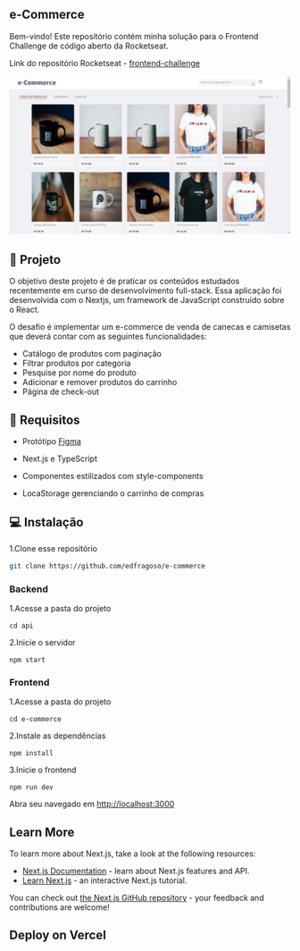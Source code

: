 ## e-Commerce

Bem-vindo! Este repositório contém minha solução para o Frontend Challenge de código aberto da Rocketseat.

Link do repositório Rocketseat - [frontend-challenge](https://github.com/Rocketseat/frontend-challenge)

![Texto alternativo](../e-commerce/public/e-Commerce%20.png)

## 🎯 Projeto

O objetivo deste projeto é de praticar os conteúdos estudados recentemente em curso de desenvolvimento full-stack.
Essa aplicação foi desenvolvida com o Nextjs, um framework de JavaScript construído sobre o React. 


O desafio é implementar um e-commerce de venda de canecas e camisetas que deverá contar com as seguintes funcionalidades:

 - Catálogo de produtos com paginação
 - Filtrar produtos por categoria
 - Pesquise por nome do produto
 - Adicionar e remover produtos do carrinho
 - Página de check-out

 ## 📑 Requisitos

 - Protótipo [Figma](https://www.figma.com/file/rET9F2CeUEJdiVN7JRu993/E-commerce---capputeeno?node-id=680%3A6449) 
 
 - Next.js e TypeScript
 - Componentes estilizados com style-components
 - LocaStorage gerenciando o carrinho de compras

## 💻 Instalação

1.Clone esse repositório
```bash
git clone https://github.com/edfragoso/e-commerce
```

### Backend

1.Acesse a pasta do projeto
```
cd api
```
2.Inicie o servidor
```
npm start
```

### Frontend

1.Acesse a pasta do projeto
```
cd e-commerce
```
2.Instale as dependências
```
npm install
```
3.Inicie o frontend
```
npm run dev
```

Abra seu navegado em [http://localhost:3000](http://localhost:3000)



## Learn More

To learn more about Next.js, take a look at the following resources:

- [Next.js Documentation](https://nextjs.org/docs) - learn about Next.js features and API.
- [Learn Next.js](https://nextjs.org/learn) - an interactive Next.js tutorial.

You can check out [the Next.js GitHub repository](https://github.com/vercel/next.js/) - your feedback and contributions are welcome!

## Deploy on Vercel

